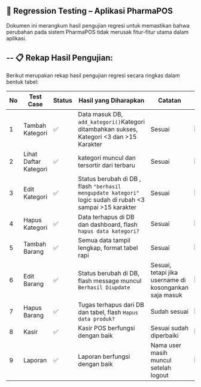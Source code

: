🧪 Regression Testing – Aplikasi PharmaPOS 
---
Dokumen ini merangkum hasil pengujian regresi untuk memastikan bahwa perubahan pada sistem PharmaPOS tidak merusak fitur-fitur utama dalam aplikasi.

--
📋 Rekap Hasil Pengujian:
--
Berikut merupakan rekap hasil pengujian regresi secara ringkas dalam bentuk tabel:

| No | Test Case              | Status | Hasil yang Diharapkan                                                                 | Catatan                                                                 | Screenshot |
|----|------------------------|--------|----------------------------------------------------------------------------------------|-------------------------------------------------------------------------|------------|
| 1  | Tambah Kategori                 | ✅     | Data masuk DB, `add_kategori()`Kategori ditambahkan sukses, Kategori <3 dan >15 Karakter                                 | Sesuai               | ![image](https://github.com/user-attachments/assets/23dd4b9b-189d-44c6-95ba-d7347daa83f0)
| 2  | Lihat Daftar Kategori     | ✅     | kategori muncul dan tersortir dari terbaru                                                | Sesuai                                                                 | ![image](https://github.com/user-attachments/assets/d6176360-39e6-4f18-939a-abb202a8dde8)|
| 3  | Edit Kategori               | ✅     | Status berubah di DB , flash `"berhasil mengupdate kategori"` logic sudah di rubah <3 sampai >15 karakter                                 | Sesuai                                                                 |![image](https://github.com/user-attachments/assets/3844af0b-6132-4e9d-b41d-c3cd71ec8621)|
| 4  | Hapus Kategori           | ✅     | Data terhapus di DB dan dashboard, flash `hapus data kategori? `                             | Sesuai                        |![image](https://github.com/user-attachments/assets/d0230797-8f97-416e-b42a-319484515791)
| 5  | Tambah Barang           | ✅     | Semua data tampil lengkap, format tabel rapi                                           | Sesuai                                                                 | ![image](https://github.com/user-attachments/assets/df5fd4e0-b667-4cc4-8edb-1bd24fa6e9d9)
| 6  | Edit Barang    | ✅     | Status berubah di DB, flash message muncul `Berhasil Diupdate`                                             | Sesuai, tetapi jika username di kosongankan saja masuk                                    | ![image](https://github.com/user-attachments/assets/f096f16c-5ee5-4a23-9c17-f1f93f7923e8)
| 7  | Hapus Barang            | ✅     | Tugas terhapus dari DB dan tabel, flash `Hapus data produk?`                                                 | Sudah sesuai                                                           | ![image](https://github.com/user-attachments/assets/9ee5385a-c0de-4f3f-be4b-acb557db808e)
| 8  | Kasir                | ✅     | Kasir POS berfungsi dengan baik                                                  | Sesuai sudah diperbaiki                                  | ![image](https://github.com/user-attachments/assets/e72ebe7a-2f08-4495-aeec-9df888b5d347)
| 9  | Laporan                | ✅     | Laporan berfungsi dengan baik                                                  | Nama user masih muncul setelah logout                                  | ![image](https://github.com/user-attachments/assets/e72ebe7a-2f08-4495-aeec-9df888b5d347)





